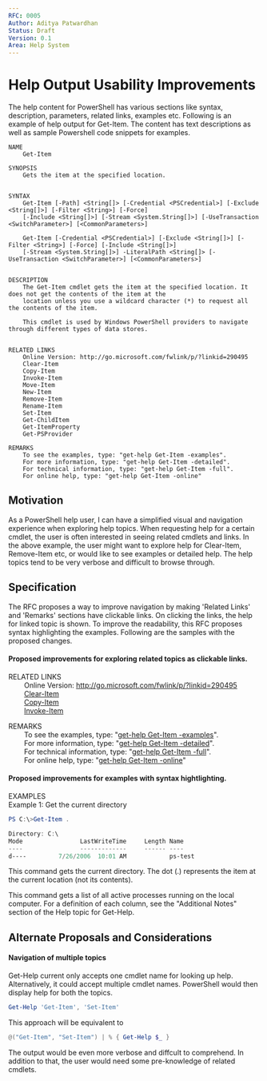 ```yaml
---
RFC: 0005
Author: Aditya Patwardhan
Status: Draft
Version: 0.1
Area: Help System
---
```


# Help Output Usability Improvements

The help content for PowerShell has various sections like syntax, description, parameters, related links, examples etc. Following is an example of help output for Get-Item. The content has text descriptions as well as sample Powershell code snippets for examples.  

```
NAME
    Get-Item

SYNOPSIS
    Gets the item at the specified location.


SYNTAX
    Get-Item [-Path] <String[]> [-Credential <PSCredential>] [-Exclude <String[]>] [-Filter <String>] [-Force]
    [-Include <String[]>] [-Stream <System.String[]>] [-UseTransaction <SwitchParameter>] [<CommonParameters>]

    Get-Item [-Credential <PSCredential>] [-Exclude <String[]>] [-Filter <String>] [-Force] [-Include <String[]>]
    [-Stream <System.String[]>] -LiteralPath <String[]> [-UseTransaction <SwitchParameter>] [<CommonParameters>]


DESCRIPTION
    The Get-Item cmdlet gets the item at the specified location. It does not get the contents of the item at the
    location unless you use a wildcard character (*) to request all the contents of the item.

    This cmdlet is used by Windows PowerShell providers to navigate through different types of data stores.


RELATED LINKS
    Online Version: http://go.microsoft.com/fwlink/p/?linkid=290495
    Clear-Item
    Copy-Item
    Invoke-Item
    Move-Item
    New-Item
    Remove-Item
    Rename-Item
    Set-Item
    Get-ChildItem
    Get-ItemProperty
    Get-PSProvider

REMARKS
    To see the examples, type: "get-help Get-Item -examples".
    For more information, type: "get-help Get-Item -detailed".
    For technical information, type: "get-help Get-Item -full".
    For online help, type: "get-help Get-Item -online"

```

## Motivation

As a PowerShell help user, I can have a simplified visual and navigation experience when exploring help topics. When requesting help for a certain cmdlet, the user is often interested in seeing related cmdlets and links. In the above example, the user might want to explore help for Clear-Item, Remove-Item etc, or would like to see examples or detailed help. The help topics tend to be very verbose and difficult to browse through. 

## Specification
 
 The RFC proposes a way to improve navigation by making 'Related Links' and 'Remarks' sections have clickable links. On clicking the links, the help for linked topic is shown. To improve the readability, this RFC proposes syntax highlighting the examples. Following are the samples with the proposed changes.
 
 
#### Proposed improvements for exploring related topics as clickable links.
 
 RELATED LINKS <br />
 &nbsp;&nbsp;&nbsp;&nbsp;&nbsp;&nbsp;&nbsp;&nbsp;Online Version: http://go.microsoft.com/fwlink/p/?linkid=290495 <br />
 &nbsp;&nbsp;&nbsp;&nbsp;&nbsp;&nbsp;&nbsp;&nbsp;<a name="clearItem">[Clear-Item](#clearItem)<br />
 &nbsp;&nbsp;&nbsp;&nbsp;&nbsp;&nbsp;&nbsp;&nbsp;<a name="copyItem">[Copy-Item](#copyItem)<br />
 &nbsp;&nbsp;&nbsp;&nbsp;&nbsp;&nbsp;&nbsp;&nbsp;<a name="invokeItem">[Invoke-Item](#invokeItem)<br />

 REMARKS <br />
 &nbsp;&nbsp;&nbsp;&nbsp;&nbsp;&nbsp;&nbsp;&nbsp;To see the examples, type: "<a name="examples">[get-help Get-Item -examples](#examples)".<br />
 &nbsp;&nbsp;&nbsp;&nbsp;&nbsp;&nbsp;&nbsp;&nbsp;For more information, type: "<a name="detailed">[get-help Get-Item -detailed](#detailed)".<br />
 &nbsp;&nbsp;&nbsp;&nbsp;&nbsp;&nbsp;&nbsp;&nbsp;For technical information, type: "<a name="full">[get-help Get-Item -full](#full)".<br />
 &nbsp;&nbsp;&nbsp;&nbsp;&nbsp;&nbsp;&nbsp;&nbsp;For online help, type: "<a name="online">[get-help Get-Item -online](#online)" <br />

#### Proposed improvements for examples with syntax hightlighting.

 EXAMPLES <br />
 Example 1: Get the current directory
 ```PowerShell
 PS C:\>Get-Item .

 Directory: C:\
 Mode                LastWriteTime     Length Name
 ----                -------------     ------ ----
 d----         7/26/2006  10:01 AM            ps-test
 ```
 This command gets the current directory. The dot (.) represents the item at the current location (not its
 contents).

 This command gets a list of all active processes running on the local computer. For a definition of each column,
 see the "Additional Notes" section of the Help topic for Get-Help.
 <br/>
 
## Alternate Proposals and Considerations

#### Navigation of multiple topics

Get-Help current only accepts one cmdlet name for looking up help. Alternatively, it could accept multiple cmdlet names. PowerShell would then display help for both the topics. 
```PowerShell
Get-Help 'Get-Item', 'Set-Item'
```
This approach will be equivalent to
```PowerShell
@("Get-Item", "Set-Item") | % { Get-Help $_ } 
```
The output would be even more verbose and diffcult to comprehend. In addition to that, the user would need some pre-knowledge of related cmdlets.
